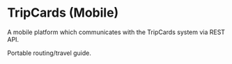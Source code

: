 # TripCards (Mobile)
A mobile platform which communicates with the TripCards system via REST API.

Portable routing/travel guide.

